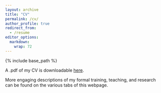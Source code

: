 ```yaml
---
layout: archive
title: "CV"
permalink: /cv/
author_profile: true
redirect_from:
  - /resume
editor_options: 
  markdown: 
    wrap: 72
---
```


{% include base_path %}

A .pdf of my CV is downloadable [here](/files/Cummings_CV_090125.pdf).

More engaging descriptions of my formal training, teaching, and research
can be found on the various tabs of this webpage.
